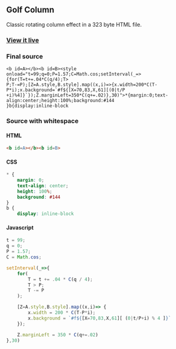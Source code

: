## Golf Column

Classic rotating column effect in a 323 byte HTML file.

### [View it live](https://jaburns.github.io/golfcolumn/)

### Final source
```
<b id=A></b><b id=B><style onload="t=99;q=0;P=1.57;C=Math.cos;setInterval(_=>{for(T=t+=.04*C(q/4);T>
P;T-=P);[Z=A.style,B.style].map((x,i)=>{x.width=200*C(T-P*i);x.background=`#f${[X=70,83,X,61][(0|t/P
+i)%4]}`});Z.marginLeft=350*C(q+=.02)},30)">*{margin:0;text-align:center;height:100%;background:#144
}b{display:inline-block
```

### Source with whitespace

#### HTML
```html
<b id=A></b><b id=B>
```

#### CSS
```css
* {
    margin: 0;
    text-align: center;
    height: 100%;
    background: #144
}
b {
    display: inline-block
```

#### Javascript
```javascript
t = 99;
q = 0;
P = 1.57;
C = Math.cos;

setInterval(_=>{
    for(
        T = t += .04 * C(q / 4);
        T > P;
        T -= P
    );

    [Z=A.style,B.style].map((x,i)=> {
        x.width = 200 * C(T-P*i);
        x.background = `#f${[X=70,83,X,61][ (0|t/P+i) % 4 ]}`
    });

    Z.marginLeft = 350 * C(q+=.02)
},30)
```
